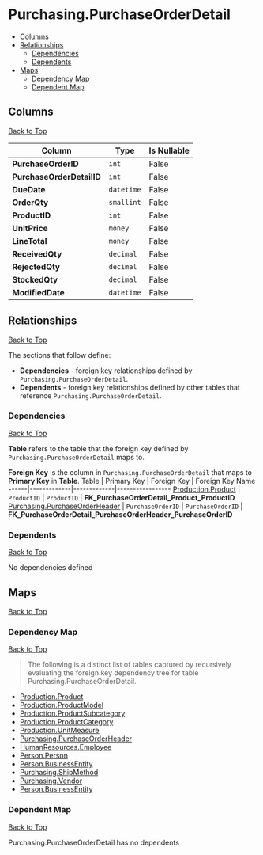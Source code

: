 # Purchasing.PurchaseOrderDetail

* [Columns](#columns)
* [Relationships](#relationships)
    * [Dependencies](#dependencies)
    * [Dependents](#dependents)
* [Maps](#maps)
    * [Dependency Map](#dependency-map)
    * [Dependent Map](#dependent-map)

## Columns
[Back to Top](#purchasingpurchaseorderdetail)

Column | Type | Is Nullable
-------|------|------------
**PurchaseOrderID** | `int` | False
**PurchaseOrderDetailID** | `int` | False
**DueDate** | `datetime` | False
**OrderQty** | `smallint` | False
**ProductID** | `int` | False
**UnitPrice** | `money` | False
**LineTotal** | `money` | False
**ReceivedQty** | `decimal` | False
**RejectedQty** | `decimal` | False
**StockedQty** | `decimal` | False
**ModifiedDate** | `datetime` | False

## Relationships
[Back to Top](#purchasingpurchaseorderdetail)


The sections that follow define:
* **Dependencies** - foreign key relationships defined by `Purchasing.PurchaseOrderDetail`.
* **Dependents** - foreign key relationships defined by other tables that reference `Purchasing.PurchaseOrderDetail`.

### Dependencies
[Back to Top](#purchasingpurchaseorderdetail)


**Table** refers to the table that the foreign key defined by `Purchasing.PurchaseOrderDetail` maps to.

**Foreign Key** is the column in `Purchasing.PurchaseOrderDetail` that maps to **Primary Key** in **Table**.
Table | Primary Key | Foreign Key | Foreign Key Name
------|-------------|-------------|-----------------
[Production.Product](../Production/Product.md) | `ProductID` | `ProductID` | **FK_PurchaseOrderDetail_Product_ProductID**
[Purchasing.PurchaseOrderHeader](./PurchaseOrderHeader.md) | `PurchaseOrderID` | `PurchaseOrderID` | **FK_PurchaseOrderDetail_PurchaseOrderHeader_PurchaseOrderID**

### Dependents
[Back to Top](#purchasingpurchaseorderdetail)

No dependencies defined

## Maps
[Back to Top](#purchasingpurchaseorderdetail)

### Dependency Map
[Back to Top](#purchasingpurchaseorderdetail)

> The following is a distinct list of tables captured by recursively evaluating the foreign key dependency tree for table Purchasing.PurchaseOrderDetail.

* [Production.Product](../Production/Product.md)
* [Production.ProductModel](./ProductModel.md)
* [Production.ProductSubcategory](./ProductSubcategory.md)
* [Production.ProductCategory](./ProductCategory.md)
* [Production.UnitMeasure](./UnitMeasure.md)
* [Purchasing.PurchaseOrderHeader](./PurchaseOrderHeader.md)
* [HumanResources.Employee](../HumanResources/Employee.md)
* [Person.Person](../Person/Person.md)
* [Person.BusinessEntity](./BusinessEntity.md)
* [Purchasing.ShipMethod](./ShipMethod.md)
* [Purchasing.Vendor](./Vendor.md)
* [Person.BusinessEntity](../Person/BusinessEntity.md)
### Dependent Map
[Back to Top](#purchasingpurchaseorderdetail)

Purchasing.PurchaseOrderDetail has no dependents
